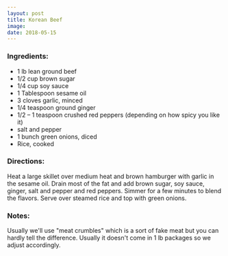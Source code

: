 ```yaml
---
layout: post
title: Korean Beef
image:
date: 2018-05-15
---
```

<h3>Ingredients:</h3>
<ul>
  <li>1 lb lean ground beef</li>
  <li>1/2 cup brown sugar</li>
  <li>1/4 cup soy sauce</li>
  <li>1 Tablespoon sesame oil</li>
  <li>3 cloves garlic, minced</li>
  <li>1/4 teaspoon ground ginger</li>
  <li>1/2 – 1 teaspoon crushed red peppers (depending on how spicy you like it)</li>
  <li>salt and pepper</li>
  <li>1 bunch green onions, diced</li>
  <li>Rice, cooked</li>
</ul>

<h3>Directions:</h3>
<p>
Heat a large skillet over medium heat and brown hamburger with garlic in the sesame oil. Drain most of the fat and add brown sugar, soy sauce, ginger, salt and pepper and red peppers. Simmer for a few minutes to blend the flavors. Serve over steamed rice and top with green onions.
</p>

<h3>Notes:</h3>
<p>Usually we'll use "meat crumbles" which is a sort of fake meat but you can hardly tell the difference. Usually it doesn't come in 1 lb packages so we adjust accordingly.</p>
